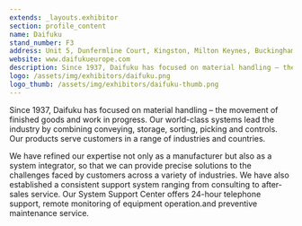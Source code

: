 ```yaml
---
extends: _layouts.exhibitor
section: profile_content
name: Daifuku
stand_number: F3
address: Unit 5, Dunfermline Court, Kingston, Milton Keynes, Buckinghamshire, MK10 0BY
website: www.daifukueurope.com
description: Since 1937, Daifuku has focused on material handling – the movement of finished goods and work in progress. Our world-class systems lead the industry by combining conveying, storage, sorting, picking and controls.
logo: /assets/img/exhibitors/daifuku.png
logo_thumb: /assets/img/exhibitors/daifuku-thumb.png
---
```


Since 1937, Daifuku has focused on material handling – the movement of finished goods and work in progress. Our world-class systems lead the industry by combining conveying, storage, sorting, picking and controls. Our products serve customers in a range of industries and countries.

We have refined our expertise not only as a manufacturer but also as a system integrator, so that we can provide precise solutions to the challenges faced by customers across a variety of industries. We have also established a consistent support system ranging from consulting to after-sales service. Our System Support Center offers 24-hour telephone support, remote monitoring of equipment operation.and preventive maintenance service.